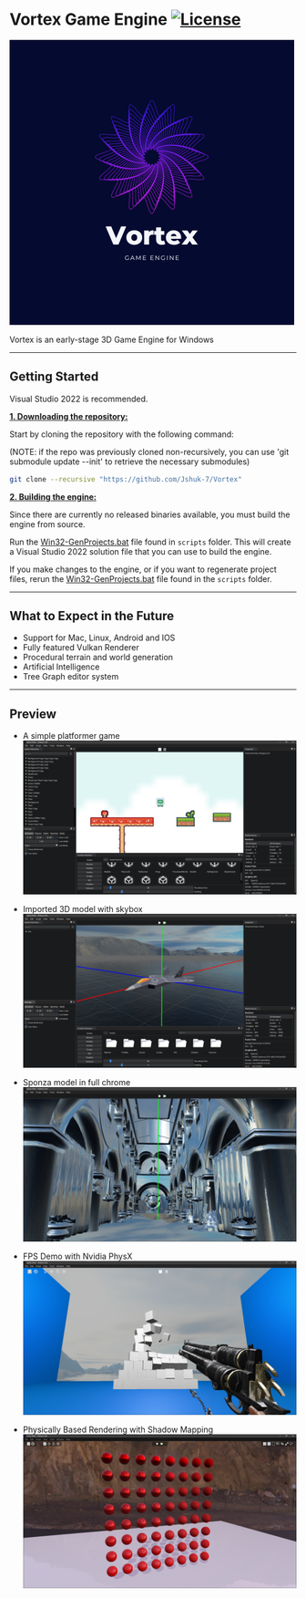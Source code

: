 # Vortex Game Engine [![License](https://img.shields.io/github/license/JShuk-7/Vortex.svg)](https://github.com/JShuk-7/Vortex/blob/master/LICENSE)

![Vortex Logo](Vortex-Editor/Resources/Images/VortexLogo.png)

Vortex is an early-stage 3D Game Engine for Windows

---

## Getting Started

Visual Studio 2022 is recommended.

<ins>**1. Downloading the repository:**<ins>

Start by cloning the repository with the following command: </br>

(NOTE: if the repo was previously cloned non-recursively, you can use 'git submodule update --init' to retrieve the necessary submodules)

```bash
git clone --recursive "https://github.com/Jshuk-7/Vortex"
```

<ins>**2. Building the engine:**</ins>

Since there are currently no released binaries available, you must build the engine from source.

Run the [Win32-GenProjects.bat](https://github.com/JShuk-7/Vortex/blob/master/scripts/Win32-GenProjects.bat) file found in `scripts` folder. This will create a Visual Studio 2022 solution file that you can use to build the engine.

If you make changes to the engine, or if you want to regenerate project files, rerun the [Win32-GenProjects.bat](https://github.com/JShuk-7/Vortex/blob/master/scripts/Win32-GenProjects.bat) file found in the `scripts` folder.

---

## What to Expect in the Future

-   Support for Mac, Linux, Android and IOS
-   Fully featured Vulkan Renderer
-   Procedural terrain and world generation
-   Artificial Intelligence
-   Tree Graph editor system

---

## Preview
- A simple platformer game
![Platformer game](Vortex-Editor/Resources/Images/Engine/PlatformerGame.png)

- Imported 3D model with skybox
![3D model with skybox](Vortex-Editor/Resources/Images/Engine/3DModel.png)

- Sponza model in full chrome
![Sponza in chrome](Vortex-Editor/Resources/Images/Engine/SponzaChrome.png)

- FPS Demo with Nvidia PhysX
![FPS Demo game](Vortex-Editor/Resources/Images/Engine/FPSDemo.png)

- Physically Based Rendering with Shadow Mapping
![PBR Shadow Map](Vortex-Editor/Resources/Images/Engine/PBRShadowMap.png)